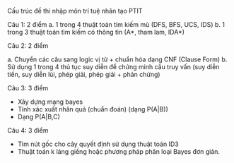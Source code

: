 Cấu trúc đề thi nhập môn trí tuệ nhân tạo PTIT

Câu 1: 2 điểm
a. 1 trong 4 thuật toán tìm kiếm mù (DFS, BFS, UCS, IDS)
b. 1 trong 3 thuật toán tìm kiếm có thông tin (A*, tham lam, IDA*)

Câu 2: 2 điểm

a. Chuyển các câu sang logic vị từ + chuẩn hóa dạng CNF (Clause Form)
b. Sử dụng 1 trong 4 thủ tục suy diễn để chứng minh câu truy vấn (suy diễn tiến, suy diễn lùi, phép giải, phép giải + phản chứng)

Câu 3: 3 điểm

- Xây dựng mạng bayes
- Tính xác xuất nhân quả (chuẩn đoán) (dạng P(A|B))
- Dạng P(A|B,C)

Câu 4: 3 điểm
- Tìm nút gốc cho cây quyết định sử dụng thuật toán ID3
- Thuật toán k láng giềng hoặc phương pháp phân loại Bayes đơn giản.